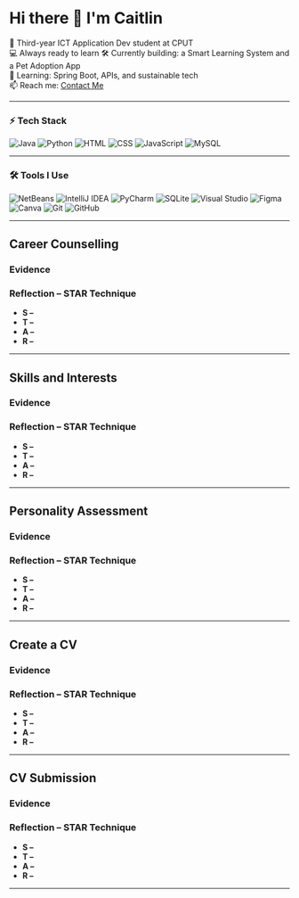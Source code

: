 # Hi there 👋 I'm Caitlin

🧠 Third-year ICT Application Dev student at CPUT  
💻 Always ready to learn
🛠️ Currently building: a Smart Learning System and a Pet Adoption App  
🌱 Learning: Spring Boot, APIs, and sustainable tech  
📫 Reach me: [Contact Me](mailto:230426271@mycput.ac.za)  
<!--🔗 Portfolio: [Check out my digital portfolio](https://github.com/CaitlinMalan28)-->

---

### ⚡ Tech Stack
![Java](https://img.shields.io/badge/Java-orange?logo=java&logoColor=white)
![Python](https://img.shields.io/badge/Python-3776AB?logo=python&logoColor=white)
![HTML](https://img.shields.io/badge/HTML5-e34c26?logo=html5&logoColor=white)
![CSS](https://img.shields.io/badge/CSS3-1572b6?logo=css3&logoColor=white)
![JavaScript](https://img.shields.io/badge/JavaScript-f7df1e?logo=javascript&logoColor=black)
![MySQL](https://img.shields.io/badge/MySQL-4479A1?logo=mysql&logoColor=white)

---

### 🛠️ Tools I Use

![NetBeans](https://img.shields.io/badge/NetBeans-1B6AC6?logo=apache-netbeans-ide&logoColor=white&style=for-the-badge)
![IntelliJ IDEA](https://img.shields.io/badge/IntelliJ%20IDEA-000000?logo=intellij-idea&logoColor=white&style=for-the-badge)
![PyCharm](https://img.shields.io/badge/PyCharm-000000?logo=pycharm&logoColor=white&style=for-the-badge)
![SQLite](https://img.shields.io/badge/SQLite-07405E?logo=sqlite&logoColor=white&style=for-the-badge)
![Visual Studio](https://img.shields.io/badge/Visual%20Studio-5C2D91?logo=visual-studio&logoColor=white&style=for-the-badge)
![Figma](https://img.shields.io/badge/Figma-F24E1E?logo=figma&logoColor=white&style=for-the-badge)
![Canva](https://img.shields.io/badge/Canva-00C4CC?logo=canva&logoColor=white&style=for-the-badge)
![Git](https://img.shields.io/badge/Git-F05032?logo=git&logoColor=white&style=for-the-badge)
![GitHub](https://img.shields.io/badge/GitHub-181717?logo=github&logoColor=white&style=for-the-badge)

---

## Career Counselling

### Evidence

### Reflection – STAR Technique
- **S –** 
- **T –** 
- **A –** 
- **R –** 

---

## Skills and Interests

### Evidence

### Reflection – STAR Technique
- **S –** 
- **T –** 
- **A –** 
- **R –** 

---

## Personality Assessment

### Evidence

### Reflection – STAR Technique
- **S –** 
- **T –** 
- **A –** 
- **R –** 

---

## Create a CV

### Evidence

### Reflection – STAR Technique
- **S –** 
- **T –** 
- **A –** 
- **R –** 

---

## CV Submission

### Evidence

### Reflection – STAR Technique
- **S –** 
- **T –** 
- **A –** 
- **R –** 

---


<!-- *"Writing code that heals like poetry. Pushing builds that break limits."* – me-->
